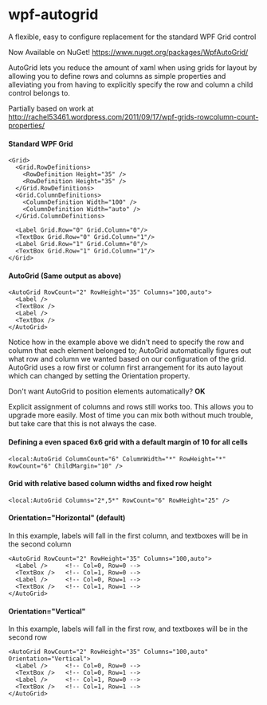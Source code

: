 wpf-autogrid
============

A flexible, easy to configure replacement for the standard WPF Grid control

Now Available on NuGet! https://www.nuget.org/packages/WpfAutoGrid/

AutoGrid lets you reduce the amount of xaml when using grids for layout by allowing you to define rows and columns as simple properties and alleviating you from having to explicitly specify the row and column a child control belongs to.

Partially based on work at http://rachel53461.wordpress.com/2011/09/17/wpf-grids-rowcolumn-count-properties/

#### Standard WPF Grid

```
<Grid>
  <Grid.RowDefinitions>
    <RowDefinition Height="35" />
    <RowDefinition Height="35" />
  </Grid.RowDefinitions>
  <Grid.ColumnDefinitions>
    <ColumnDefinition Width="100" />
    <ColumnDefinition Width="auto" />
  </Grid.ColumnDefinitions>
  
  <Label Grid.Row="0" Grid.Column="0"/>
  <TextBox Grid.Row="0" Grid.Column="1"/>
  <Label Grid.Row="1" Grid.Column="0"/>
  <TextBox Grid.Row="1" Grid.Column="1"/>
</Grid>
```

#### AutoGrid (Same output as above)

```
<AutoGrid RowCount="2" RowHeight="35" Columns="100,auto">
  <Label />
  <TextBox />
  <Label />
  <TextBox />
</AutoGrid>
```

Notice how in the example above we didn't need to specify the row and column that each element belonged to; AutoGrid automatically figures out what row and column we wanted based on our configuration of the grid. AutoGrid uses a row first or column first arrangement for its auto layout which can changed by setting the Orientation property. 

Don't want AutoGrid to position elements automatically? **OK**

Explicit assignment of columns and rows still works too. This allows you to upgrade more easily. Most of time you can mix both without much trouble, but take care that this is not always the case.

#### Defining a even spaced 6x6 grid with a default margin of 10 for all cells

```
<local:AutoGrid ColumnCount="6" ColumnWidth="*" RowHeight="*" RowCount="6" ChildMargin="10" />
```

#### Grid with relative based column widths and fixed row height

```
<local:AutoGrid Columns="2*,5*" RowCount="6" RowHeight="25" />
```

#### Orientation="Horizontal" (default)

In this example, labels will fall in the first column, and textboxes will be in the second column

```
<AutoGrid RowCount="2" RowHeight="35" Columns="100,auto">
  <Label />     <!-- Col=0, Row=0 -->
  <TextBox />   <!-- Col=1, Row=0 -->
  <Label />     <!-- Col=0, Row=1 -->
  <TextBox />   <!-- Col=1, Row=1 -->
</AutoGrid>
```

#### Orientation="Vertical"

In this example, labels will fall in the first row, and textboxes will be in the second row

```
<AutoGrid RowCount="2" RowHeight="35" Columns="100,auto" Orientation="Vertical">
  <Label />     <!-- Col=0, Row=0 -->
  <TextBox />   <!-- Col=0, Row=1 -->
  <Label />     <!-- Col=1, Row=0 -->
  <TextBox />   <!-- Col=1, Row=1 -->
</AutoGrid>
```

